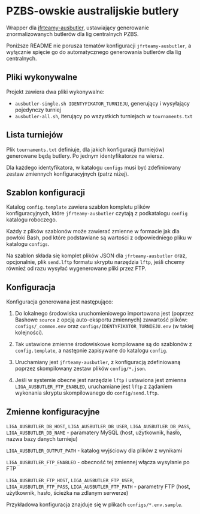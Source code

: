 # PZBS-owskie australijskie butlery

Wrapper dla [jfrteamy-ausbutler](https://github.com/emkael/jfrteamy-ausbutler), ustawiający generowanie znormalizowanych butlerów dla lig centralnych PZBS.

Poniższe README nie porusza tematów konfiguracji `jfrteamy-ausbutler`, a wyłącznie spięcie go do automatycznego generowania butlerów dla lig centralnych.

## Pliki wykonywalne

Projekt zawiera dwa pliki wykonywalne:

 * `ausbutler-single.sh IDENTYFIKATOR_TURNIEJU`, generujący i wysyłający pojedynczy turniej
 * `ausbutler-all.sh`, iterujący po wszystkich turniejach w `tournaments.txt`

## Lista turniejów

Plik `tournaments.txt` definiuje, dla jakich konfiguracji (turniejów) generowane będą butlery. Po jednym identyfikatorze na wiersz.

Dla każdego identyfikatora, w katalogu `configs` musi być zdefiniowany zestaw zmiennych konfiguracyjnych (patrz niżej).

## Szablon konfiguracji

Katalog `config.template` zawiera szablon kompletu plików konfiguracyjnych, które `jfrteamy-ausbutler` czytają z podkatalogu `config` katalogu roboczego.

Każdy z plików szablonów może zawierać zmienne w formacie jak dla powłoki Bash, pod które podstawiane są wartości z odpowiedniego pliku w katalogu `configs`.

Na szablon składa się komplet plików JSON dla `jfrteamy-ausbutler` oraz, opcjonalnie, plik `send.lftp` formatu skryptu narzędzia `lftp`, jeśli chcemy również od razu wysyłać wygenerowane pliki przez FTP.

## Konfiguracja

Konfiguracja generowana jest następująco:

1. Do lokalnego środowiska uruchomieniowego importowana jest (poprzez Bashowe `source` z opcją auto-eksportu zmiennych) zawartość plików: `configs/_common.env` oraz `configs/IDENTYFIKATOR_TURNIEJU.env` (w takiej kolejności).

2. Tak ustawione zmienne środowiskowe kompilowane są do szablonów z `config.template`, a następnie zapisywane do katalogu `config`.

3. Uruchamiany jest `jfrteamy-ausbutler`, z konfiguracją zdefiniowaną poprzez skompilowany zestaw plików `config/*.json`.

4. Jeśli w systemie obecne jest narzędzie `lftp` i ustawiona jest zmienna `LIGA_AUSBUTLER_FTP_ENABLED`, uruchamiane jest `lftp` z żądaniem wykonania skryptu skompilowanego do `config/send.lftp`.

## Zmienne konfiguracyjne

`LIGA_AUSBUTLER_DB_HOST`, `LIGA_AUSBUTLER_DB_USER`, `LIGA_AUSBUTLER_DB_PASS`, `LIGA_AUSBUTLER_DB_NAME` - paramatery MySQL (host, użytkownik, hasło, nazwa bazy danych turnieju)

`LIGA_AUSBUTLER_OUTPUT_PATH` - katalog wyjściowy dla plików z wynikami

`LIGA_AUSBUTLER_FTP_ENABLED` - obecność tej zmiennej włącza wysyłanie po FTP

`LIGA_AUSBUTLER_FTP_HOST`, `LIGA_AUSBUTLER_FTP_USER`, `LIGA_AUSBUTLER_FTP_PASS`, `LIGA_AUSBUTLER_FTP_PATH` - parametry FTP (host, użytkownik, hasło, ścieżka na zdlanym serwerze)

Przykładowa konfiguracja znajduje się w plikach `configs/*.env.sample`.
